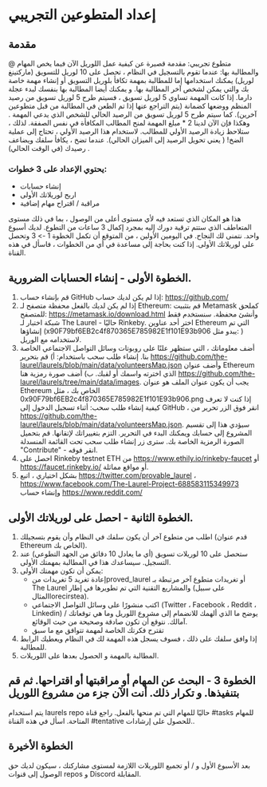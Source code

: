 # إعداد المتطوعين التجريبي

## مقدمة

@ متطوع تجريبي:
مقدمة قصيرة عن كيفية عمل اللوريل الآن فيما يخص المهام والمطالبة بها:
عندما تقوم بالتسجيل في النظام ، تحصل على 10 لوريل للتسويق (ماركتينغ لوريل) يمكنك استخدامها إما للمطالبة بمهمة تكافأ بلوريل التسويق أو إنشاء مهمة خاصة بك والتي يمكن لشخص آخر المطالبة بها. و يمكنك أيضا المطالبة بها بنفسك لبدء عجلة دارما.
إذا كانت المهمة تساوي 5 لوريل تسويق ، فسيتم طرح  5 لوريل تسويق من رصيد المنظم ووضعها كضمانة (يتم التراجع عنها إذا تم الطعن في المطالبة من قبل متطوعين آخرين). كما سيتم طرح 5 لوريل تسويق من  الرصيد الحالي للشخص الذي يدعي المهمة . وهكذا فإن الآن لدينا  2 * مبلغ المهمة لمنح المطالب المكافأة في نفس الصفقة. لذلك ، ستلاحظ زيادة الرصيد الأولي للمطالب.
لاستخدام هذا الرصيد الأولي ، تحتاج إلى  عملية الضخ! ( يعني تحويل الرصيد إلى الميزان الحالي). عندما تضخ ، يكافأ سلفك ويضاعف رصيدك (في الوقت الحالي) .

### يحتوي الإعداد على 3 خطوات:

- إنشاء حسابات
- اربح لوريلاتك الأولى
- مراقبة / اقتراح مهام إضافية


هذا هو المكان الذي تستعد فيه لأي مستوى أعلى من الوصول ، بما في ذلك  مستوى المتعاطف الذي ستتم ترقية دورك إليه بمجرد إكمال 3 ساعات من التطوع. لديك أسبوع واحد. نتمنى لك النجاح.
في اليومين الأولين ، من المتوقع أن تكمل الخطوة 1 -> 3 وتحصل على لوريلاتك الأولى. إذا كنت بحاجة إلى مساعدة في أي من الخطوات ، فاسأل في هذه القناة.



## الخطوة الأولى - إنشاء الحسابات الضرورية.
1. قم بإنشاء حساب GitHub إذا لم يكن لديك حساب: https://github.com/
2. إذا لم يكن لديك بالفعل محفظة متصفح لـ Ethereum: قم بتثبيت Metamask كملحق للمتصفح: https://metamask.io/download.html وأنشئ محفظة. سنستخدم فقط شبكة اختبار لـ The Laurel - حاليًا Rinkeby. اختر أحد عناوين Ethereum التي تم إنشاؤها (x90F79bf6EB2c4f870365E785982E1f101E93b906 يبدو مثل: ) لاستخدامه مع الوريل.
3. أضف معلوماتك ، التي ستظهر علنًا على روبوتات وسائل التواصل الاجتماعي الخاصة بنا. إنشاء طلب سحب باستخدام:
  أ) قم بتحرير https://github.com/the-laurel/laurels/blob/main/data/volunteersMap.json وأضف عنوان Ethereum الذي اخترته واسمك أو لقبك.
  ب) أضف صورة رمزية هنا https://github.com/the-laurel/laurels/tree/main/data/images. يجب أن يكون عنوان الملف هو عنوان Ethereum الخاص بك ، مثل 0x90F79bf6EB2c4f870365E785982E1f101E93b906.png
إذا كنت لا تعرف كيفية إنشاء طلب سحب: أثناء تسجيل الدخول إلى GitHub ، انقر فوق الزر تحرير من https://github.com/the-laurel/laurels/blob/main/data/volunteersMap.json. سيؤدي هذا إلى تقسيم المشروع إلى حسابك ويمكنك البدء في التحرير. التزم بتغييراتك لإتقانها. قم بتحميل الصورة الرمزية الخاصة بك. سترى زر إنشاء طلب سحب تحت القائمة المنسدلة "Contribute" - انقر فوقه.
4. احصل على Rinkeby testnet ETH من https://www.ethily.io/rinkeby-faucet أو https://faucet.rinkeby.io/ أو مواقع مماثلة.
5. بشكل اختياري ، اتبع https://twitter.com/provable_laurel ، https://www.facebook.com/The-Laurel-Project-688583115349973 وإنشاء حساب https://www.reddit.com/ 


## الخطوة الثانية - احصل على  لوريلاتك الأولى.
1. اطلب من متطوع آخر أن يكون سلفك في النظام وأن يقوم بتسجيلك (قدم عنوان Ethereum  الخاص بك).
2. ستحصل على 10 لوريلات تسويق (أي ما يعادل 10 دقائق من الجهد التطوعي) عند التسجيل. سيساعدك هذا في المطالبة بمهمتك الأولى.
3. يمكن أن تكون مهمتك الأولى:
    - إعادة تغريد 5 تغريدات منproved_laurel أو تغريدات متطوع آخر مرتبطة بـ The Laurel والمشاريع التقنية التي تم تطويرها في إطار  (على سبيل المثالlorecirstea).
    -  اكتب منشورًا على وسائل التواصل الاجتماعي (Twitter ، Facebook ، Reddit ، Linkedin) يوضح ما الذي ألهمك للانضمام إلى مشروع اللوريل وما هي توقعاتك / آمالك. نتوقع أن تكون صادقة وصحيحة من حيث الوقائع.
    -  تقترح فكرتك الخاصة لمهمة تتوافق مع ما سبق
4. إذا وافق سلفك على ذلك ، فسوف يسجل هذه المهمة لك في النظام ويعطيك الرابط للمطالبة.
5. المطالبة بالمهمة و الحصول بعدها على اللوريلات.


## الخطوة 3 - البحث عن المهام أو مراقبتها أو اقتراحها. ثم قم بتنفيذها. و تكرار ذلك. أنت  الآن جزء من مشروع اللوريل
يتم استخدام laurels repo حاليًا للمهام التي تم منحها بالفعل. راجع قناة #tasks للمهام المتاحة. اسأل في هذه القناة #tentative للحصول على إرشادات..


## الخطوة الأخيرة
بعد الأسبوع الأول و / أو تجميع اللوريلات اللازمة لمستوى مشاركتك ، سيكون لديك حق الوصول إلى قنوات repos و Discord المقابلة.

